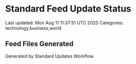 # Standard Feed Update Status
Last updated: Mon Aug 11 11:37:51 UTC 2025
Categories: technology,business,world

## Feed Files Generated

Generated by Standard Updates Workflow

